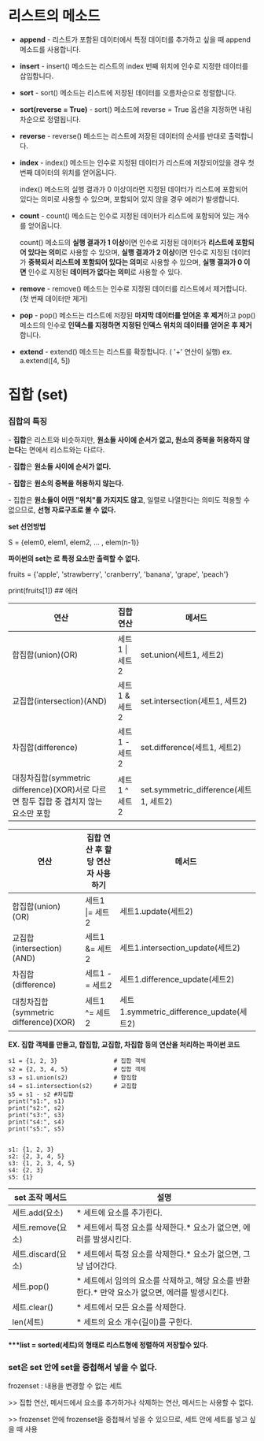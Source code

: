 # 리스트의 메소드

- **append** - 리스트가 포함된 데이터에서 특정 데이터를 추가하고 싶을 때 append 메소드를 사용합니다.

- **insert** - insert() 메소드는 리스트의 index 번째 위치에 인수로 지정한 데이터를 삽입합니다.

- **sort** - sort() 메소드는 리스트에 저장된 데이터를 오름차순으로 정렬합니다.

- **sort(reverse = True)** - sort() 메소드에 reverse = True 옵션을 지정하면 내림 차순으로 정렬됩니다.

- **reverse** - reverse() 메소드는 리스트에 저장된 데이터의 순서를 반대로 출력합니다.

- **index** - index() 메소드는 인수로 지정된 데이터가 리스트에 저장되어있을 경우 첫 번째 데이터의 위치를 얻어옵니다.

  index() 메소드의 실행 결과가 0 이상이라면 지정된 데이터가 리스트에 포함되어 있다는 의미로 사용할 수 있으며, 포함되어 있지 않을 경우 에러가 발생합니다.

- **count** - count() 메소드는 인수로 지정된 데이터가 리스트에 포함되어 있는 개수를 얻어옵니다.

  count() 메소드의 **실행 결과가 1 이상**이면 인수로 지정된 데이터가 **리스트에 포함되어 있다는 의미**로 사용할 수 있으며, **실행 결과가 2 이상**이면 인수로 지정된 데이터가 **중복되서 리스트에 포함되어 있다는 의미**로 사용할 수 있으며, **실행 결과가 0 이면** 인수로 지정된 **데이터가 없다는 의미**로 사용할 수 있다.

- **remove** - remove() 메소드는 인수로 지정된 데이터를 리스트에서 제거합니다. (첫 번째 데이터만 제거)

- **pop** - pop() 메소드는 리스트에 저장된 **마지막 데이터를 얻어온 후 제거**하고 pop() 메소드의 인수로 **인덱스를 지정하면 지정된 인덱스 위치의 데이터를 얻어온 후 제거**합니다.

- **extend** - extend() 메소드는 리스트를 확장합니다. ( '+' 연산이 실행)  ex. a.extend([4, 5])



# 집합 (set)

### 집합의 특징

\- **집합**은 리스트와 비슷하지만, **원소들 사이에 순서가 없고, 원소의 중복을 허용하지 않는다**는 면에서 리스트와는 다르다.

\- **집합**은 **원소들 사이에 순서가 없다.**

\- **집합**은 **원소의 중복을 허용하지 않는다.**

\- 집합은 **원소들이 어떤 "위치"를 가지지도 않고**, 일렬로 나열한다는 의미도 적용할 수 없으므로, **선형 자료구조로 볼 수 없다.**



**set 선언방법**

S = {elem0, elem1, elem2, ... , elem(n-1)}﻿



**파이썬의 set는 [ ](대괄호)로 특정 요소만 출력할 수 없다.**

fruits = {'apple', 'strawberry', 'cranberry', 'banana', 'grape', 'peach'} 

print(fruits[1])   ## 에러

| **연산**                                                     | **집합 연산**  | **메서드**                             |
| ------------------------------------------------------------ | -------------- | -------------------------------------- |
| 합집합(union)(OR)                                            | 세트1 \| 세트2 | set.union(세트1, 세트2)                |
| 교집합(intersection)(AND)                                    | 세트1 & 세트2  | set.intersection(세트1, 세트2)         |
| 차집합(difference)                                           | 세트1 - 세트2  | set.difference(세트1, 세트2)           |
| 대칭차집합(symmetric difference)(XOR)서로 다르면 참두 집합 중 겹치지 않는 요소만 포함 | 세트1 ^ 세트2  | set.symmetric_difference(세트1, 세트2) |



| **연산**                              | **집합 연산 후 할당 연산자 사용하기** | **메서드**                               |
| ------------------------------------- | ------------------------------------- | ---------------------------------------- |
| 합집합(union)(OR)                     | 세트1 \|= 세트2                       | 세트1.update(세트2)                      |
| 교집합(intersection)(AND)             | 세트1 &= 세트2                        | 세트1.intersection_update(세트2)         |
| 차집합(difference)                    | 세트1 -= 세트2                        | 세트1.difference_update(세트2)           |
| 대칭차집합(symmetric difference)(XOR) | 세트1 ^= 세트2                        | 세트1.symmetric_difference_update(세트2) |

**EX. 집합 객체를 만들고, 합집합, 교집합, 차집합 등의 연산을 처리하는 파이썬 코드**

```
s1 = {1, 2, 3}                # 집합 객체
s2 = {2, 3, 4, 5}             # 집합 객체
s3 = s1.union(s2)             # 합집합
s4 = s1.intersection(s2)      # 교집합
s5 = s1 - s2 #차집합
print("s1:", s1)
print("s2:", s2)
print("s3:", s3)
print("s4:", s4)
print("s5:", s5)


s1: {1, 2, 3}                
s2: {2, 3, 4, 5}           
s3: {1, 2, 3, 4, 5}
s4: {2, 3}
s5: {1}
```





| **set 조작 메서드** | **설명**                                                     |
| ------------------- | ------------------------------------------------------------ |
| 세트.add(요소)      | * 세트에 요소를 추가한다.                                    |
| 세트.remove(요소)   | * 세트에서 특정 요소를 삭제한다.* 요소가 없으면, 에러를 발생시킨다. |
| 세트.discard(요소)  | * 세트에서 특정 요소를 삭제한다.* 요소가 없으면, 그냥 넘어간다. |
| 세트.pop()          | * 세트에서 임의의 요소를 삭제하고, 해당 요소를 반환한다.* 만약 요소가 없으면, 에러를 발생시킨다. |
| 세트.clear()        | * 세트에서 모든 요소를 삭제한다.                             |
| len(세트)           | * 세트의 요소 개수(길이)를 구한다.                           |

#### ***list = sorted(세트)의 형태로 리스트형에 정렬하여 저장할수 있다.



### set은 set 안에 set을 중첩해서 넣을 수 없다.



frozenset : 내용을 변경할 수 없는 세트

\>> 집합 연산, 메서드에서 요소를 추가하거나 삭제하는 연산, 메서드는 사용할 수 없다.

\>> frozenset 안에 frozenset을 중첩해서 넣을 수 있으므로, 세트 안에 세트를 넣고 싶을 때 사용

